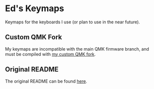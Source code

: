 # Ed's Keymaps

Keymaps for the keyboards I use (or plan to use in the near future).

## Custom QMK Fork

My keymaps are incompatible with the main QMK firmware branch, and must be compiled with [my custom QMK fork](https://github.com/edwardkopp/qmk_firmware).

## Original README

The original README can be found [here](https://github.com/qmk/qmk_userspace).
